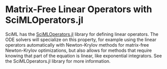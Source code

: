 # Matrix-Free Linear Operators with SciMLOperators.jl

SciML has the [SciMLOperators.jl](https://docs.sciml.ai/SciMLOperators/stable/) library for defining linear operators.
The ODE solvers will specialize on this property, for example using the linear operators automatically with Newton-Krylov
methods for matrix-free Newton-Krylov optimizations, but also allows for methods that require knowing that part of the
equation is linear, like exponential integrators. See the SciMLOperators.jl library for more information.
